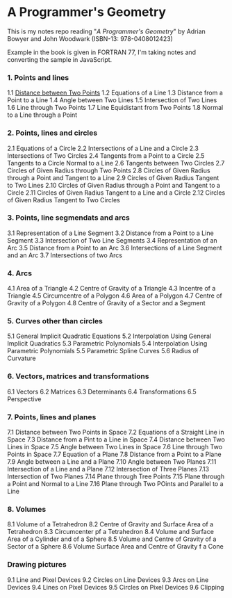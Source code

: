 # A Programmer's Geometry

This is my notes repo reading "_A Programmer's Geometry_" by Adrian Bowyer and John Woodwark (ISBN-13: 978-0408012423)

Example in the book is given in FORTRAN 77, I'm taking notes and converting the sample in JavaScript.

### 1. Points and lines
1.1 [Distance between Two Points](https://github.com/kosamari/Geometry/blob/master/Distance_between_Two_Points.md)
1.2 Equations of a Line
1.3 Distance from a Point to a Line
1.4 Angle between Two Lines
1.5 Intersection of Two Lines
1.6 Line through Two Points
1.7 Line Equidistant from Two Points
1.8 Normal to a Line through a Point

### 2. Points, lines and circles
2.1 Equations of a Circle
2.2 Intersections of a Line and a Circle
2.3 Intersections of Two Circles
2.4 Tangents from a Point to a Circle
2.5 Tangents to a Circle Normal to a Line
2.6 Tangents between Two Circles
2.7 Circles of Given Radius through Two Points
2.8 Circles of Given Radius through a Point and Tangent to a Line
2.9 Circles of Given Radius Tangent to Two Lines
2.10 Circles of Given Radius through a Point and Tangent to a Circle
2.11 Circles of Given Radius Tangent to a Line and a Circle
2.12 Circles of Given Radius Tangent to Two Circles

### 3. Points, line segmendats and arcs
3.1 Representation of a Line Segment
3.2 Distance from a Point to a Line Segment
3.3 Intersection of Two Line Segments
3.4 Representation of an Arc
3.5 Distance from a Point to an Arc
3.6 Intersections of a Line Segment and an Arc
3.7 Intersections of two Arcs

### 4. Arcs
4.1 Area of a Triangle
4.2 Centre of Gravity of a Triangle
4.3 Incentre of a Triangle
4.5 Circumcentre of a Polygon
4.6 Area of a Polygon
4.7 Centre of Gravity of a Polygon
4.8 Centre of Gravity of a Sector and a Segment

### 5. Curves other than circles
5.1 General Implicit Quadratic Equations
5.2 Interpolation Using General Implicit Quadratics
5.3 Parametric Polynomials
5.4 Interpolation Using Parametric Polynomials
5.5 Parametric Spline Curves
5.6 Radius of Curvature

### 6. Vectors, matrices and transformations
6.1 Vectors
6.2 Matrices
6.3 Determinants
6.4 Transformations
6.5 Perspective

### 7. Points, lines and planes
7.1 Distance between Two Points in Space
7.2 Equations of a Straight Line in Space
7.3 Distance from a Pint to a Line in Space
7.4 Distance between Two Lines in Space
7.5 Angle between Two Lines in Space
7.6 Line through Two Points in Space
7.7 Equation of a Plane
7.8 Distance from a Point to a Plane
7.9 Angle between a Line and a Plane
7.10 Angle between Two Planes
7.11 Intersection of a Line and a Plane
7.12 Intersection of Three Planes
7.13 Intersection of Two Planes
7.14 Plane through Tree Points
7.15 Plane through a Point and Normal to a Line
7.16 Plane through Two POints and Parallel to a Line

### 8. Volumes
8.1 Volume of a Tetrahedron
8.2 Centre of Gravity and Surface Area of a Tetrahedron
8.3 Circumcenter pf a Tetrahedron
8.4 Volume and Surface Area of a Cylinder and of a Sphere
8.5 Volume and Centre of Gravity of a Sector of a Sphere
8.6 Volume Surface Area and Centre of Gravity f a Cone

### Drawing pictures
9.1 Line and Pixel Devices
9.2 Circles on Line Devices
9.3 Arcs on Line Devices
9.4 Lines on Pixel Devices
9.5 Circles on Pixel Devices
9.6 Clipping
